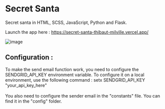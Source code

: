 <h1>Secret Santa</h1>

Secret santa in HTML, SCSS, JavaScript, Python and Flask.

Launch the app here : https://secret-santa-thibaut-milville.vercel.app/

![image](https://github.com/ThibautMilville/Secret_Santa/assets/87717065/b28d0293-8c88-4613-9cad-b29276abdd88)

<h2>Configuration :</h2>
To make the send email function work, you need to configure the SENDGRID_API_KEY environment variable.
To configure it on a local environment, use the following command :
setx SENDGRID_API_KEY "your_api_key_here"<br><br>
You also need to configure the sender email in the "constants" file. You can find it in the "config" folder.
